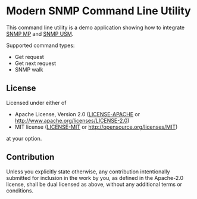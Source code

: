 # Modern SNMP Command Line Utility

This command line utility is a demo application showing how to integrate [SNMP MP](../snmp_mp) and
[SNMP USM](../snmp_usm).

Supported command types:

* Get request
* Get next request
* SNMP walk

## License

Licensed under either of

* Apache License, Version 2.0 ([LICENSE-APACHE](LICENSE-APACHE) or <http://www.apache.org/licenses/LICENSE-2.0>)
* MIT license ([LICENSE-MIT](LICENSE-MIT) or <http://opensource.org/licenses/MIT>)

at your option.

## Contribution

Unless you explicitly state otherwise, any contribution intentionally submitted for inclusion in the work by you, as defined in the Apache-2.0 license, shall be dual licensed as above, without any additional terms or conditions.
